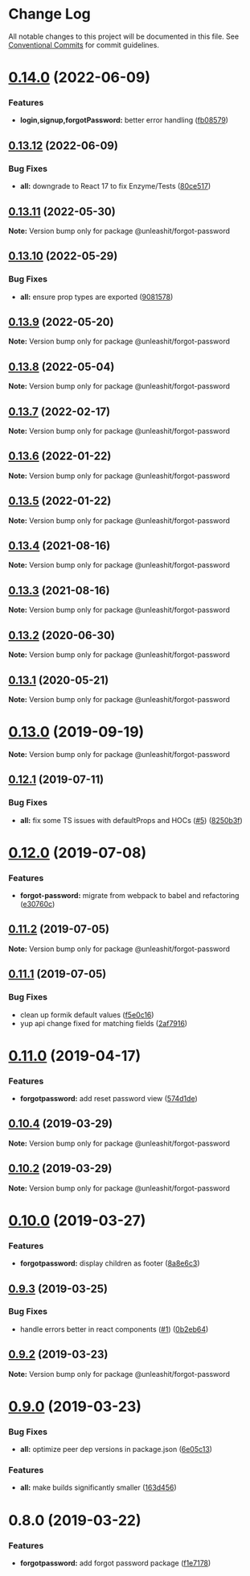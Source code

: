 # Change Log

All notable changes to this project will be documented in this file.
See [Conventional Commits](https://conventionalcommits.org) for commit guidelines.

# [0.14.0](https://github.com/unleashit/npm-library/compare/@unleashit/forgot-password@0.13.12...@unleashit/forgot-password@0.14.0) (2022-06-09)


### Features

* **login,signup,forgotPassword:** better error handling ([fb08579](https://github.com/unleashit/npm-library/commit/fb08579af91ac6845ee27ec20af3fd20147a1c8e))





## [0.13.12](https://github.com/unleashit/npm-library/compare/@unleashit/forgot-password@0.13.11...@unleashit/forgot-password@0.13.12) (2022-06-09)


### Bug Fixes

* **all:** downgrade to React 17 to fix Enzyme/Tests ([80ce517](https://github.com/unleashit/npm-library/commit/80ce517e1e65d7a6b7de0e20d47e19d4750482b7))





## [0.13.11](https://github.com/unleashit/npm-library/compare/@unleashit/forgot-password@0.13.10...@unleashit/forgot-password@0.13.11) (2022-05-30)

**Note:** Version bump only for package @unleashit/forgot-password





## [0.13.10](https://github.com/unleashit/npm-library/compare/@unleashit/forgot-password@0.13.9...@unleashit/forgot-password@0.13.10) (2022-05-29)


### Bug Fixes

* **all:** ensure prop types are exported ([9081578](https://github.com/unleashit/npm-library/commit/9081578541726c7309a7843606fa13eb66ca192d))





## [0.13.9](https://github.com/unleashit/npm-library/compare/@unleashit/forgot-password@0.13.8...@unleashit/forgot-password@0.13.9) (2022-05-20)

**Note:** Version bump only for package @unleashit/forgot-password





## [0.13.8](https://github.com/unleashit/npm-library/compare/@unleashit/forgot-password@0.13.7...@unleashit/forgot-password@0.13.8) (2022-05-04)

**Note:** Version bump only for package @unleashit/forgot-password





## [0.13.7](https://github.com/unleashit/npm-library/compare/@unleashit/forgot-password@0.13.6...@unleashit/forgot-password@0.13.7) (2022-02-17)

**Note:** Version bump only for package @unleashit/forgot-password





## [0.13.6](https://github.com/unleashit/npm-library/compare/@unleashit/forgot-password@0.13.5...@unleashit/forgot-password@0.13.6) (2022-01-22)

**Note:** Version bump only for package @unleashit/forgot-password





## [0.13.5](https://github.com/unleashit/npm-library/compare/@unleashit/forgot-password@0.13.4...@unleashit/forgot-password@0.13.5) (2022-01-22)

**Note:** Version bump only for package @unleashit/forgot-password





## [0.13.4](https://github.com/unleashit/npm-library/compare/@unleashit/forgot-password@0.13.3...@unleashit/forgot-password@0.13.4) (2021-08-16)

**Note:** Version bump only for package @unleashit/forgot-password





## [0.13.3](https://github.com/unleashit/npm-library/compare/@unleashit/forgot-password@0.13.2...@unleashit/forgot-password@0.13.3) (2021-08-16)

**Note:** Version bump only for package @unleashit/forgot-password





## [0.13.2](https://github.com/unleashit/npm-library/compare/@unleashit/forgot-password@0.13.1...@unleashit/forgot-password@0.13.2) (2020-06-30)

**Note:** Version bump only for package @unleashit/forgot-password





## [0.13.1](https://github.com/unleashit/npm-library/compare/@unleashit/forgot-password@0.13.0...@unleashit/forgot-password@0.13.1) (2020-05-21)

**Note:** Version bump only for package @unleashit/forgot-password





# [0.13.0](https://github.com/unleashit/npm-library/compare/@unleashit/forgot-password@0.12.2...@unleashit/forgot-password@0.13.0) (2019-09-19)

**Note:** Version bump only for package @unleashit/forgot-password





## [0.12.1](https://github.com/unleashit/npm-library/compare/@unleashit/forgot-password@0.12.0...@unleashit/forgot-password@0.12.1) (2019-07-11)


### Bug Fixes

* **all:** fix some TS issues with defaultProps and HOCs ([#5](https://github.com/unleashit/npm-library/issues/5)) ([8250b3f](https://github.com/unleashit/npm-library/commit/8250b3f))





# [0.12.0](https://github.com/unleashit/npm-library/compare/@unleashit/forgot-password@0.11.2...@unleashit/forgot-password@0.12.0) (2019-07-08)


### Features

* **forgot-password:** migrate from webpack to babel and refactoring ([e30760c](https://github.com/unleashit/npm-library/commit/e30760c))





## [0.11.2](https://github.com/unleashit/npm-library/compare/@unleashit/forgot-password@0.11.1...@unleashit/forgot-password@0.11.2) (2019-07-05)

**Note:** Version bump only for package @unleashit/forgot-password





## [0.11.1](https://github.com/unleashit/npm-library/compare/@unleashit/forgot-password@0.11.0...@unleashit/forgot-password@0.11.1) (2019-07-05)


### Bug Fixes

* clean up formik default values ([f5e0c16](https://github.com/unleashit/npm-library/commit/f5e0c16))
* yup api change fixed for matching fields ([2af7916](https://github.com/unleashit/npm-library/commit/2af7916))





# [0.11.0](https://github.com/unleashit/npm-library/compare/@unleashit/forgot-password@0.10.4...@unleashit/forgot-password@0.11.0) (2019-04-17)


### Features

* **forgotpassword:** add reset password view ([574d1de](https://github.com/unleashit/npm-library/commit/574d1de))





## [0.10.4](https://github.com/unleashit/npm-library/compare/@unleashit/forgot-password@0.10.2...@unleashit/forgot-password@0.10.4) (2019-03-29)

**Note:** Version bump only for package @unleashit/forgot-password





## [0.10.2](https://github.com/unleashit/npm-library/compare/@unleashit/forgot-password@0.10.0...@unleashit/forgot-password@0.10.2) (2019-03-29)

**Note:** Version bump only for package @unleashit/forgot-password





# [0.10.0](https://github.com/unleashit/npm-library/compare/@unleashit/forgot-password@0.9.3...@unleashit/forgot-password@0.10.0) (2019-03-27)


### Features

* **forgotpassword:** display children as footer ([8a8e6c3](https://github.com/unleashit/npm-library/commit/8a8e6c3))





## [0.9.3](https://github.com/unleashit/npm-library/compare/@unleashit/forgot-password@0.9.2...@unleashit/forgot-password@0.9.3) (2019-03-25)


### Bug Fixes

* handle errors better in react components ([#1](https://github.com/unleashit/npm-library/issues/1)) ([0b2eb64](https://github.com/unleashit/npm-library/commit/0b2eb64))





## [0.9.2](https://github.com/unleashit/npm-library/compare/@unleashit/forgot-password@0.9.0...@unleashit/forgot-password@0.9.2) (2019-03-23)

**Note:** Version bump only for package @unleashit/forgot-password





# [0.9.0](https://github.com/unleashit/npm-library/compare/@unleashit/forgot-password@0.8.0...@unleashit/forgot-password@0.9.0) (2019-03-23)


### Bug Fixes

* **all:** optimize peer dep versions in package.json ([6e05c13](https://github.com/unleashit/npm-library/commit/6e05c13))


### Features

* **all:** make builds significantly smaller ([163d456](https://github.com/unleashit/npm-library/commit/163d456))





# 0.8.0 (2019-03-22)


### Features

* **forgotpassword:** add forgot password package ([f1e7178](https://github.com/unleashit/npm-library/commit/f1e7178))
